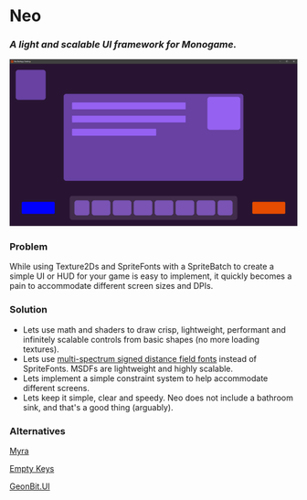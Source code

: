 # Neo

### *A light and scalable UI framework for Monogame.*

![alt text](https://github.com/daglundberg/neo/blob/master/images/constraints.png?raw=true)

### Problem

While using Texture2Ds and SpriteFonts with a SpriteBatch to create a simple UI or HUD for your game is easy to implement, it quickly becomes a pain to accommodate different screen sizes and DPIs.

### Solution

- Lets use math and shaders to draw crisp, lightweight, performant and infinitely scalable controls from basic shapes (no more loading textures).
- Lets use [multi-spectrum signed distance field fonts](https://github.com/Chlumsky/msdfgen) instead of SpriteFonts. MSDFs are lightweight and highly scalable.
- Lets implement a simple constraint system to help accommodate different screens.
- Lets keep it simple, clear and speedy. Neo does not include a bathroom sink, and that's a good thing (arguably).

### Alternatives

[Myra](https://github.com/rds1983/Myra) 

[Empty Keys](https://www.emptykeys.com/ui_library/)

[GeonBit.UI](https://github.com/RonenNess/GeonBit.UI)